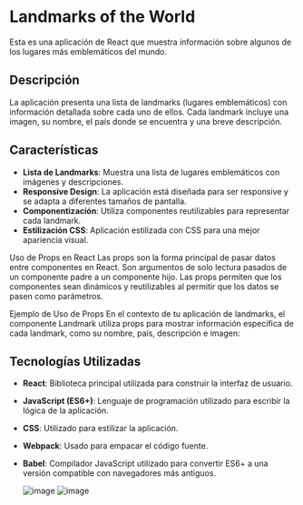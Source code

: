 # Landmarks of the World

Esta es una aplicación de React que muestra información sobre algunos de los lugares más emblemáticos del mundo.

## Descripción

La aplicación presenta una lista de landmarks (lugares emblemáticos) con información detallada sobre cada uno de ellos. Cada landmark incluye una imagen, su nombre, el país donde se encuentra y una breve descripción.

## Características

- **Lista de Landmarks**: Muestra una lista de lugares emblemáticos con imágenes y descripciones.
- **Responsive Design**: La aplicación está diseñada para ser responsive y se adapta a diferentes tamaños de pantalla.
- **Componentización**: Utiliza componentes reutilizables para representar cada landmark.
- **Estilización CSS**: Aplicación estilizada con CSS para una mejor apariencia visual.

Uso de Props en React
Las props son la forma principal de pasar datos entre componentes en React. Son argumentos de solo lectura pasados de un componente padre a un componente hijo. Las props permiten que los componentes sean dinámicos y reutilizables al permitir que los datos se pasen como parámetros.

Ejemplo de Uso de Props
En el contexto de tu aplicación de landmarks, el componente Landmark utiliza props para mostrar información específica de cada landmark, como su nombre, país, descripción e imagen:

## Tecnologías Utilizadas

- **React**: Biblioteca principal utilizada para construir la interfaz de usuario.
- **JavaScript (ES6+)**: Lenguaje de programación utilizado para escribir la lógica de la aplicación.
- **CSS**: Utilizado para estilizar la aplicación.
- **Webpack**: Usado para empacar el código fuente.
- **Babel**: Compilador JavaScript utilizado para convertir ES6+ a una versión compatible con navegadores más antiguos.

  ![image](https://github.com/IrvanBola/Landmarks-React/assets/122304883/35f33e67-020a-41b2-a511-cee066bd9431)
  ![image](https://github.com/IrvanBola/Landmarks-React/assets/122304883/bc55669f-f346-4926-9d7c-103edbf225ed)

